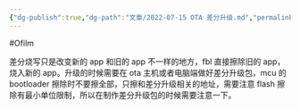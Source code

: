 ```yaml
---
{"dg-publish":true,"dg-path":"文章/2022-07-15 OTA 差分升级.md","permalink":"/文章/2022-07-15 OTA 差分升级/","dgEnableSearch":"true"}
---
```


#Ofilm 

差分烧写只是改变新的 app 和旧的 app 不一样的地方，fbl 直接擦除旧的 app，烧入新的 app。升级的时候需要在 ota 主机或者电脑端做好差分升级包，mcu 的 bootloader 擦除时不要擦全部，只擦和差分升级相关的地址，需要注意 flash 擦除有最小单位限制，所以在制作差分升级包的时候需要注意一下。